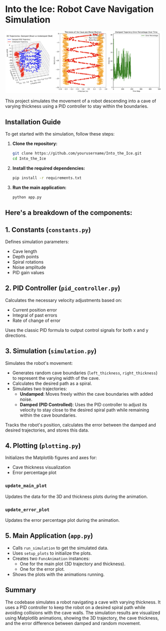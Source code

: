 # Into the Ice: Robot Cave Navigation Simulation

![Figure 1](./media/Figure_1.png)

This project simulates the movement of a robot descending into a cave of varying thickness using a PID controller to stay within the boundaries. 

## Installation Guide

To get started with the simulation, follow these steps:

1. **Clone the repository:**
    ```sh
    git clone https://github.com/yourusername/Into_the_Ice.git
    cd Into_the_Ice
    ```

2. **Install the required dependencies:**
    ```sh
    pip install -r requirements.txt
    ```

3. **Run the main application:**
    ```sh
    python app.py
    ```
## Here's a breakdown of the components:

## 1. Constants (`constants.py`)
Defines simulation parameters:
- Cave length
- Depth points
- Spiral rotations
- Noise amplitude
- PID gain values

## 2. PID Controller (`pid_controller.py`)
Calculates the necessary velocity adjustments based on:
- Current position error
- Integral of past errors
- Rate of change of error

Uses the classic PID formula to output control signals for both x and y directions.

## 3. Simulation (`simulation.py`)
Simulates the robot's movement:
- Generates random cave boundaries (`left_thickness`, `right_thickness`) to represent the varying width of the cave.
- Calculates the desired path as a spiral.
- Simulates two trajectories:
    - **Undamped**: Moves freely within the cave boundaries with added noise.
    - **Damped (PID Controlled)**: Uses the PID controller to adjust its velocity to stay close to the desired spiral path while remaining within the cave boundaries.

Tracks the robot's position, calculates the error between the damped and desired trajectories, and stores this data.

## 4. Plotting (`plotting.py`)
Initializes the Matplotlib figures and axes for:
- Cave thickness visualization
- Error percentage plot

### `update_main_plot`
Updates the data for the 3D and thickness plots during the animation.

### `update_error_plot`
Updates the error percentage plot during the animation.

## 5. Main Application (`app.py`)
- Calls `run_simulation` to get the simulated data.
- Uses `setup_plots` to initialize the plots.
- Creates two `FuncAnimation` instances:
    - One for the main plot (3D trajectory and thickness).
    - One for the error plot.
- Shows the plots with the animations running.

## Summary
The codebase simulates a robot navigating a cave with varying thickness. It uses a PID controller to keep the robot on a desired spiral path while avoiding collisions with the cave walls. The simulation results are visualized using Matplotlib animations, showing the 3D trajectory, the cave thickness, and the error difference between damped and random movement.